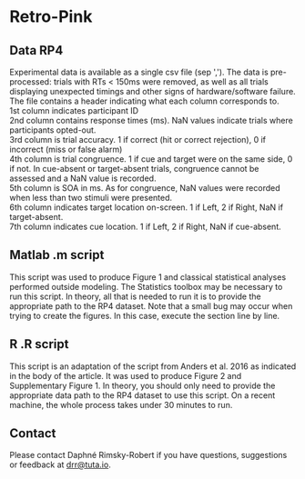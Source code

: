 # Retro-Pink

## Data RP4
Experimental data is available as a single csv file (sep ','). The data is pre-processed: trials with RTs < 150ms were removed, as well as all trials displaying unexpected timings and other signs of hardware/software failure.\
The file contains a header indicating what each column corresponds to.\
1st column indicates participant ID\
2nd column contains response times (ms). NaN values indicate trials where participants opted-out.\
3rd column is trial accuracy. 1 if correct (hit or correct rejection), 0 if incorrect (miss or false alarm)\
4th column is trial congruence. 1 if cue and target were on the same side, 0 if not. In cue-absent or target-absent trials, congruence cannot be assessed and a NaN value is recorded. \
5th column is SOA in ms. As for congruence, NaN values were recorded when less than two stimuli were presented.\
6th column indicates target location on-screen. 1 if Left, 2 if Right, NaN if target-absent.\
7th column indicates cue location. 1 if Left, 2 if Right, NaN if cue-absent.

## Matlab .m script
This script was used to produce Figure 1 and classical statistical analyses performed outside modeling. The Statistics toolbox may be necessary to run this script. In theory, all that is needed to run it is to provide the appropriate path to the RP4 dataset.
Note that a small bug may occur when trying to create the figures. In this case, execute the section line by line.

## R .R script
This script is an adaptation of the script from Anders et al. 2016 as indicated in the body of the article. It was used to produce Figure 2 and Supplementary Figure 1. In theory, you should only need to provide the appropriate data path to the RP4 dataset to use this script. On a recent machine, the whole process takes under 30 minutes to run.

## Contact
Please contact Daphné Rimsky-Robert if you have questions, suggestions or feedback at drr@tuta.io.

